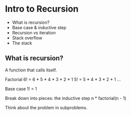# Intro to Recursion

- What is recursion?
- Base case & inductive step
- Recursion vs iteration
- Stack overflow
- The stack

## What is recursion?
A function that calls itself.

Factorial
6! = 6 * 5 * 4 * 3 * 2 * 1
5! = 5 * 4 * 3 * 2 * 1
...

Base case
1! = 1

Break down into pieces: the inductive step
n * factorial(n - 1)

Think about the problem in subproblems.